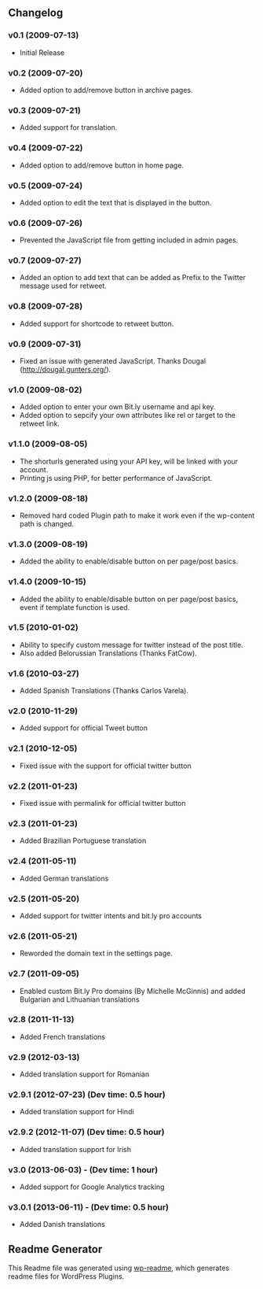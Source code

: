 ## Changelog ##

### v0.1 (2009-07-13) ###

*   Initial Release

### v0.2 (2009-07-20) ###

*   Added option to add/remove button in archive pages.

### v0.3 (2009-07-21) ###

*   Added support for translation.

### v0.4 (2009-07-22) ###

*   Added option to add/remove button in home page.

### v0.5 (2009-07-24) ###

*   Added option to edit the text that is displayed in the button.

### v0.6 (2009-07-26) ###

*   Prevented the JavaScript file from getting included in admin pages.

### v0.7 (2009-07-27) ###

*   Added an option to add text that can be added as Prefix to the Twitter message used for retweet.

### v0.8 (2009-07-28) ###

*   Added support for shortcode to retweet button.

### v0.9 (2009-07-31) ###

*   Fixed an issue with generated JavaScript. Thanks Dougal (http://dougal.gunters.org/).

### v1.0 (2009-08-02) ###

*   Added option to enter your own Bit.ly username and api key.
*   Added option to sepcify your own attributes like rel or target to the retweet link.

### v1.1.0 (2009-08-05) ###

*   The shorturls generated using your API key, will be linked with your account.
*   Printing js using PHP, for better performance of JavaScript.

### v1.2.0 (2009-08-18) ###

*   Removed hard coded Plugin path to make it work even if the wp-content path is changed.

### v1.3.0 (2009-08-19) ###
*   Added the ability to enable/disable button on per page/post basics.

### v1.4.0 (2009-10-15) ###
*   Added the ability to enable/disable button on per page/post basics, event if template function is used.

### v1.5 (2010-01-02) ###
*   Ability to specify custom message for twitter instead of the post title.
*   Also added Belorussian Translations (Thanks FatCow).

### v1.6 (2010-03-27) ###
*   Added Spanish Translations (Thanks Carlos Varela).

### v2.0 (2010-11-29) ###
*   Added support for official Tweet button

### v2.1 (2010-12-05) ###
*   Fixed issue with the support for official twitter button

### v2.2 (2011-01-23) ###
*   Fixed issue with permalink for official twitter button

### v2.3 (2011-01-23) ###
*   Added Brazilian Portuguese translation

### v2.4 (2011-05-11) ###
*   Added German translations

### v2.5 (2011-05-20) ###
*   Added support for twitter intents and bit.ly pro accounts

### v2.6 (2011-05-21) ###
*   Reworded the domain text in the settings page.

### v2.7 (2011-09-05) ###
*   Enabled custom Bit.ly Pro domains (By Michelle McGinnis) and added Bulgarian and Lithuanian translations

### v2.8 (2011-11-13) ###
*   Added French translations

### v2.9 (2012-03-13) ###
*   Added translation support for Romanian

### v2.9.1 (2012-07-23) (Dev time: 0.5 hour) ###
* Added translation support for Hindi

### v2.9.2 (2012-11-07) (Dev time: 0.5 hour) ###
* Added translation support for Irish

### v3.0 (2013-06-03) - (Dev time: 1 hour) ###
- Added support for Google Analytics tracking

### v3.0.1 (2013-06-11) - (Dev time: 0.5 hour) ###
- Added Danish translations

## Readme Generator ##

This Readme file was generated using <a href = 'http://sudarmuthu.com/wordpress/wp-readme'>wp-readme</a>, which generates readme files for WordPress Plugins.
